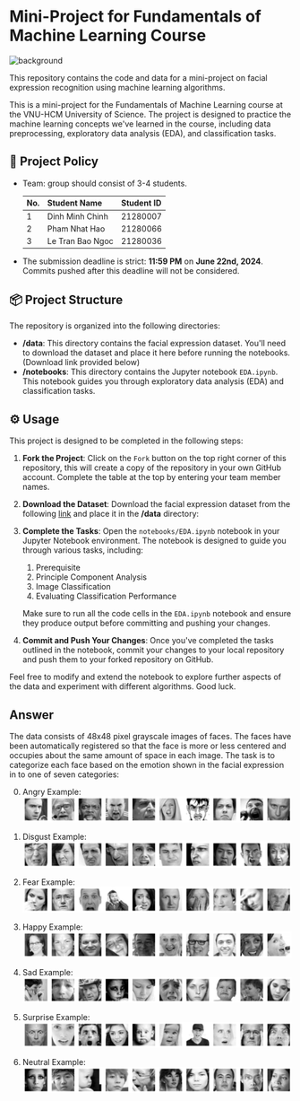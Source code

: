 # Mini-Project for Fundamentals of Machine Learning Course

![background](./materials/ai_wp.jpg)

This repository contains the code and data for a mini-project on facial expression recognition using machine learning algorithms.

This is a mini-project for the Fundamentals of Machine Learning course at the VNU-HCM University of Science. The project is designed to practice the machine learning concepts we've learned in the course, including data preprocessing, exploratory data analysis (EDA), and classification tasks.

## 📑 Project Policy
- Team: group should consist of 3-4 students.

    |No.| Student Name    | Student ID |
    | --------| -------- | ------- |
    |1| Dinh Minh Chinh | 21280007 |
    |2| Pham Nhat Hao | 21280066 |
    |3| Le Tran Bao Ngoc | 21280036 |

- The submission deadline is strict: **11:59 PM** on **June 22nd, 2024**. Commits pushed after this deadline will not be considered.

## 📦 Project Structure

The repository is organized into the following directories:

- **/data**: This directory contains the facial expression dataset. You'll need to download the dataset and place it here before running the notebooks. (Download link provided below)
- **/notebooks**: This directory contains the Jupyter notebook ```EDA.ipynb```. This notebook guides you through exploratory data analysis (EDA) and classification tasks.

## ⚙️ Usage

This project is designed to be completed in the following steps:

1. **Fork the Project**: Click on the ```Fork``` button on the top right corner of this repository, this will create a copy of the repository in your own GitHub account. Complete the table at the top by entering your team member names.

2. **Download the Dataset**: Download the facial expression dataset from the following [link](https://mega.nz/file/foM2wDaa#GPGyspdUB2WV-fATL-ZvYj3i4FqgbVKyct413gxg3rE) and place it in the **/data** directory:

3. **Complete the Tasks**: Open the ```notebooks/EDA.ipynb``` notebook in your Jupyter Notebook environment. The notebook is designed to guide you through various tasks, including:
    
    1. Prerequisite
    2. Principle Component Analysis
    3. Image Classification
    4. Evaluating Classification Performance 

    Make sure to run all the code cells in the ```EDA.ipynb``` notebook and ensure they produce output before committing and pushing your changes.

5. **Commit and Push Your Changes**: Once you've completed the tasks outlined in the notebook, commit your changes to your local repository and push them to your forked repository on GitHub.


Feel free to modify and extend the notebook to explore further aspects of the data and experiment with different algorithms. Good luck.

## Answer

The data consists of 48x48 pixel grayscale images of faces. The faces have been automatically registered so that the face is more or less centered and occupies about the same amount of space in each image. The task is to categorize each face based on the emotion shown in the facial expression in to one of seven categories:

0. Angry
Example:
![](./images/example_angry.png)

1. Disgust
Example:
![](./images/example_disgust.png)

2. Fear
Example:
![](./images/example_fear.png)

3. Happy
Example:
![](./images/example_happy.png)

4. Sad
Example:
![](./images/example_sad.png)

5. Surprise
Example:
![](./images/example_surprise.png)

6. Neutral
Example:
![](./images/example_neutral.png)
